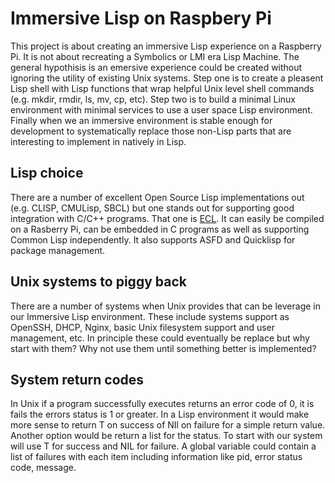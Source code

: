 
# Immersive Lisp on Raspbery Pi

This project is about creating an immersive Lisp experience on a Raspberry Pi.
It is not about recreating a Symbolics or LMI era Lisp Machine. The general
hypothisis is an emersive experience could be created without ignoring
the utility of existing Unix systems.  Step one is to create a pleasent
Lisp shell with Lisp functions that wrap helpful Unix level shell commands
(e.g. mkdir, rmdir, ls, mv, cp, etc). Step two is to build a minimal
Linux environment with minimal services to use a user space Lisp environment.
Finally when we an immersive environment is stable enough for development
to systematically replace those non-Lisp parts that are interesting to
implement in natively in Lisp.

## Lisp choice

There are a number of excellent Open Source Lisp implementations out
(e.g. CLISP, CMULisp, SBCL) but one stands out for supporting good
integration with C/C++ programs. That one is [ECL](http://ecl.sourceforge.net).
It can easily be compiled on a Rasberry Pi, can be embedded in C programs
as well as supporting Common Lisp independently. It also supports
ASFD and Quicklisp for package management.

## Unix systems to piggy back

There are a number of systems when Unix provides that can be
leverage in our Immersive Lisp environment. These include systems
support as OpenSSH, DHCP, Nginx, basic Unix filesystem support
and user management, etc. In principle these could eventually
be replace but why start with them?  Why not use them until
something better is implemented?

## System return codes

In Unix if a program successfully executes returns an error
code of 0, it is fails the errors status is 1 or greater.
In a Lisp environment it would make more sense to return
T on success of NIl on failure for a simple return value.
Another option would be return a list for the status.
To start with our system will use T for success and
NIL for failure. A global variable could contain
a list of failures with each item including information
like pid, error status code, message.



